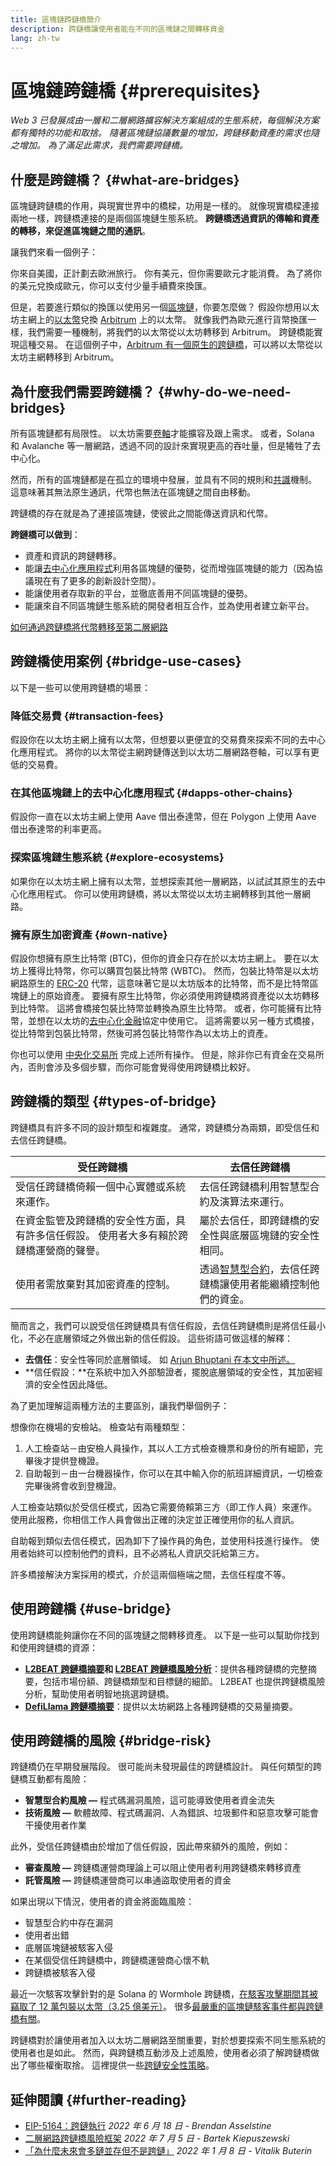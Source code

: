```yaml
---
title: 區塊鏈跨鏈橋簡介
description: 跨鏈橋讓使用者能在不同的區塊鏈之間轉移資金
lang: zh-tw
---
```


# 區塊鏈跨鏈橋 {#prerequisites}

_Web 3 已發展成由一層和二層網路擴容解決方案組成的生態系統，每個解決方案都有獨特的功能和取捨。 隨著區塊鏈協議數量的增加，跨鏈移動資產的需求也隨之增加。 為了滿足此需求，我們需要跨鏈橋。_

<Divider />

## 什麼是跨鏈橋？ {#what-are-bridges}

區塊鏈跨鏈橋的作用，與現實世界中的橋樑，功用是一樣的。 就像現實橋樑連接兩地一樣，跨鏈橋連接的是兩個區塊鏈生態系統。 **跨鏈橋透過資訊的傳輸和資產的轉移，來促進區塊鏈之間的通訊**。

讓我們來看一個例子：

你來自美國，正計劃去歐洲旅行。 你有美元，但你需要歐元才能消費。 為了將你的美元兌換成歐元，你可以支付少量手續費來換匯。

但是，若要進行類似的換匯以使用另一個[區塊鏈](/glossary/#blockchain)，你要怎麼做？ 假設你想用以太坊主網上的[以太幣](/glossary/#ether)兌換 [Arbitrum](https://arbitrum.io/) 上的以太幣。 就像我們為歐元進行貨幣換匯一樣，我們需要一種機制，將我們的以太幣從以太坊轉移到 Arbitrum。 跨鏈橋能實現這種交易。 在這個例子中，[Arbitrum 有一個原生的跨鏈橋](https://bridge.arbitrum.io/)，可以將以太幣從以太坊主網轉移到 Arbitrum。

## 為什麼我們需要跨鏈橋？ {#why-do-we-need-bridges}

所有區塊鏈都有局限性。 以太坊需要[卷軸](/glossary/#rollups)才能擴容及跟上需求。 或者，Solana 和 Avalanche 等一層網路，透過不同的設計來實現更高的吞吐量，但是犧牲了去中心化。

然而，所有的區塊鏈都是在孤立的環境中發展，並具有不同的規則和[共識](/glossary/#consensus)機制。 這意味著其無法原生通訊，代幣也無法在區塊鏈之間自由移動。

跨鏈橋的存在就是為了連接區塊鏈，使彼此之間能傳送資訊和代幣。

**跨鏈橋可以做到**：

- 資產和資訊的跨鏈轉移。
- 能讓[去中心化應用程式](/glossary/#dapp)利用各區塊鏈的優勢，從而增強區塊鏈的能力（因為協議現在有了更多的創新設計空間）。
- 能讓使用者存取新的平台，並徹底善用不同區塊鏈的優勢。
- 能讓來自不同區塊鏈生態系統的開發者相互合作，並為使用者建立新平台。

[如何通過跨鏈橋將代幣轉移至第二層網路](/guides/how-to-use-a-bridge/)

<Divider />

## 跨鏈橋使用案例 {#bridge-use-cases}

以下是一些可以使用跨鏈橋的場景：

### 降低交易費 {#transaction-fees}

假設你在以太坊主網上擁有以太幣，但想要以更便宜的交易費來探索不同的去中心化應用程式。 將你的以太幣從主網跨鏈傳送到以太坊二層網路卷軸，可以享有更低的交易費。

### 在其他區塊鏈上的去中心化應用程式 {#dapps-other-chains}

假設你一直在以太坊主網上使用 Aave 借出泰達幣，但在 Polygon 上使用 Aave 借出泰達幣的利率更高。

### 探索區塊鏈生態系統 {#explore-ecosystems}

如果你在以太坊主網上擁有以太幣，並想探索其他一層網路，以試試其原生的去中心化應用程式。 你可以使用跨鏈橋，將以太幣從以太坊主網轉移到其他一層網路。

### 擁有原生加密資產 {#own-native}

假設你想擁有原生比特幣 (BTC)，但你的資金只存在於以太坊主網上。 要在以太坊上獲得比特幣，你可以購買包裝比特幣 (WBTC)。 然而，包裝比特幣是以太坊網路原生的 [ERC-20](/glossary/#erc-20) 代幣，這意味著它是以太坊版本的比特幣，而不是比特幣區塊鏈上的原始資產。 要擁有原生比特幣，你必須使用跨鏈橋將資產從以太坊轉移到比特幣。 這將會橋接包裝比特幣並轉換為原生比特幣。 或者，你可能擁有比特幣，並想在以太坊的[去中心化金融](/glossary/#defi)協定中使用它。 這將需要以另一種方式橋接，從比特幣到包裝比特幣，然後可將包裝比特幣作為以太坊上的資產。

<InfoBanner shouldCenter emoji=":bulb:">
  你也可以使用 <a href="/get-eth/">中央化交易所</a> 完成上述所有操作。 但是，除非你已有資金在交易所內，否則會涉及多個步驟，而你可能會覺得使用跨鏈橋比較好。
</InfoBanner>

<Divider />

## 跨鏈橋的類型 {#types-of-bridge}

跨鏈橋具有許多不同的設計類型和複雜度。 通常，跨鏈橋分為兩類，即受信任和去信任跨鏈橋。

| 受任跨鏈橋                                        | 去信任跨鏈橋                                                     |
| -------------------------------------------- | ---------------------------------------------------------- |
| 受信任跨鏈橋倚賴一個中心實體或系統來運作。                        | 去信任跨鏈橋利用智慧型合約及演算法來運行。                                      |
| 在資金監管及跨鏈橋的安全性方面，具有許多信任假設。 使用者大多有賴於跨鏈橋運營商的聲譽。 | 屬於去信任，即跨鏈橋的安全性與底層區塊鏈的安全性相同。                                |
| 使用者需放棄對其加密資產的控制。                             | 透過[智慧型合約](/glossary/#smart-contract)，去信任跨鏈橋讓使用者能繼續控制他們的資金。 |

簡而言之，我們可以說受信任跨鏈橋具有信任假設，去信任跨鏈橋則是將信任最小化，不必在底層領域之外做出新的信任假設。 這些術語可做這樣的解釋：

- **去信任**：安全性等同於底層領域。 如 [Arjun Bhuptani 在本文中所述。](https://medium.com/connext/the-interoperability-trilemma-657c2cf69f17)
- **信任假設：**在系統中加入外部驗證者，擺脫底層領域的安全性，其加密經濟的安全性因此降低。

為了更加理解這兩種方法的主要區別，讓我們舉個例子：

想像你在機場的安檢站。 檢查站有兩種類型：

1. 人工檢查站－由安檢人員操作，其以人工方式檢查機票和身份的所有細節，完畢後才提供登機證。
2. 自助報到－由一台機器操作，你可以在其中輸入你的航班詳細資訊，一切檢查完畢後將會收到登機證。

人工檢查站類似於受信任模式，因為它需要倚賴第三方（即工作人員）來運作。 使用此服務，你相信工作人員會做出正確的決定並正確使用你的私人資訊。

自助報到類似去信任模式，因為卸下了操作員的角色，並使用科技進行操作。 使用者始終可以控制他們的資料，且不必將私人資訊交託給第三方。

許多橋接解決方案採用的模式，介於這兩個極端之間，去信任程度不等。

<Divider />

## 使用跨鏈橋 {#use-bridge}

使用跨鏈橋能夠讓你在不同的區塊鏈之間轉移資產。 以下是一些可以幫助你找到和使用跨鏈橋的資源：

- **[L2BEAT 跨鏈橋摘要](https://l2beat.com/bridges/summary)和 [L2BEAT 跨鏈橋風險分析](https://l2beat.com/bridges/risk)**：提供各種跨鏈橋的完整摘要，包括市場份額、跨鏈橋類型和目標鏈的細節。 L2BEAT 也提供跨鏈橋風險分析，幫助使用者明智地挑選跨鏈橋。
- **[DefiLlama 跨鏈橋摘要](https://defillama.com/bridges/Ethereum)**：提供以太坊網路上各種跨鏈橋的交易量摘要。

<Divider />

## 使用跨鏈橋的風險 {#bridge-risk}

跨鏈橋仍在早期發展階段。 很可能尚未發現最佳的跨鏈橋設計。 與任何類型的跨鏈橋互動都有風險：

- **智慧型合約風險 —** 程式碼漏洞風險，這可能導致使用者資金流失
- **技術風險 —** 軟體故障、程式碼漏洞、人為錯誤、垃圾郵件和惡意攻擊可能會干擾使用者作業

此外，受信任跨鏈橋由於增加了信任假設，因此帶來額外的風險，例如：

- **審查風險 —** 跨鏈橋運營商理論上可以阻止使用者利用跨鏈橋來轉移資產
- **託管風險 —** 跨鏈橋運營商可以串通盜取使用者的資金

如果出現以下情況，使用者的資金將面臨風險：

- 智慧型合約中存在漏洞
- 使用者出錯
- 底層區塊鏈被駭客入侵
- 在某個受信任跨鏈橋中，跨鏈橋運營商心懷不軌
- 跨鏈橋被駭客入侵

最近一次駭客攻擊針對的是 Solana 的 Wormhole 跨鏈橋，[在駭客攻擊期間其被竊取了 12 萬包裝以太幣（3.25 億美元）](https://rekt.news/wormhole-rekt/)。 很多[最嚴重的區塊鏈駭客事件都與跨鏈橋有關](https://rekt.news/leaderboard/)。

跨鏈橋對於讓使用者加入以太坊二層網路至關重要，對於想要探索不同生態系統的使用者也是如此。 然而，與跨鏈橋互動涉及上述風險，使用者必須了解跨鏈橋做出了哪些權衡取捨。 這裡提供一些[跨鏈安全性策略](https://blog.debridge.finance/10-strategies-for-cross-chain-security-8ed5f5879946)。

<Divider />

## 延伸閱讀 {#further-reading}

- [EIP-5164：跨鏈執行](https://ethereum-magicians.org/t/eip-5164-cross-chain-execution/9658) _2022 年 6 月 18 日 - Brendan Asselstine_
- [二層網路跨鏈橋風險框架](https://gov.l2beat.com/t/l2bridge-risk-framework/31) _2022 年 7 月 5 日 - Bartek Kiepuszewski_
- [「為什麼未來會多鏈並存但不是跨鏈」](https://old.reddit.com/r/ethereum/comments/rwojtk/ama_we_are_the_efs_research_team_pt_7_07_january/hrngyk8/) _2022 年 1 月 8 日 - Vitalik Buterin_
